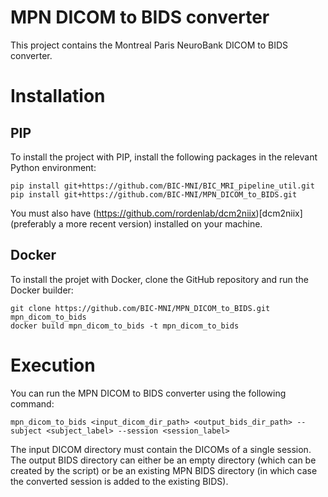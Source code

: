 # MPN DICOM to BIDS converter

This project contains the Montreal Paris NeuroBank DICOM to BIDS converter.

# Installation

## PIP

To install the project with PIP, install the following packages in the relevant Python environment:

```
pip install git+https://github.com/BIC-MNI/BIC_MRI_pipeline_util.git
pip install git+https://github.com/BIC-MNI/MPN_DICOM_to_BIDS.git
```

You must also have (https://github.com/rordenlab/dcm2niix)[dcm2niix] (preferably a more recent version) installed on your machine.

## Docker

To install the projet with Docker, clone the GitHub repository and run the Docker builder:

```
git clone https://github.com/BIC-MNI/MPN_DICOM_to_BIDS.git mpn_dicom_to_bids
docker build mpn_dicom_to_bids -t mpn_dicom_to_bids
```

# Execution

You can run the MPN DICOM to BIDS converter using the following command:

```
mpn_dicom_to_bids <input_dicom_dir_path> <output_bids_dir_path> --subject <subject_label> --session <session_label>
```

The input DICOM directory must contain the DICOMs of a single session. The output BIDS directory can either be an empty directory (which can be created by the script) or be an existing MPN BIDS directory (in which case the converted session is added to the existing BIDS).
